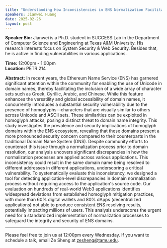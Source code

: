 ```yaml
---
title: "Understanding How Inconsistencies in ENS Normalization Facilitate Homoglyph Attacks"
speakers: Jianwei Huang
date: 2025-02-26
layout: post
---
```


**Speaker Bio:** Jianwei is a Ph.D. student in SUCCESS Lab in the Department of Computer Science and Engineering at Texas A&M University. His research interests focus on System Security & Web Security. Besides that, he is active in finding vulnerabilities in various applications.

**Time:** 12:00pm - 1:00pm  
**Location:** PETR 214

**Abstract:** In recent years, the Ethereum Name Service (ENS) has garnered significant attention within the community for enabling the use of Unicode in domain names, thereby facilitating the inclusion of a wide array of character sets such as Greek, Cyrillic, Arabic, and Chinese. While this feature enhances the versatility and global accessibility of domain names, it concurrently introduces a substantial security vulnerability due to the presence of homoglyphs—characters that are visually similar to others across Unicode and ASCII sets. These similarities can be exploited in homoglyph attacks, posing a distinct threat to domain name integrity. This study investigates the prevalence and security implications of homoglyph domains within the ENS ecosystem, revealing that these domains present a more pronounced security concern compared to their counterparts in the traditional Domain Name System (DNS). Despite community efforts to counteract this issue through a normalization process prior to domain resolution, our analysis uncovers significant discrepancies in how the normalization processes are applied across various applications. This inconsistency could result in the same domain name being resolved to different addresses in different applications, underscoring a critical vulnerability. To systematically evaluate this inconsistency, we designed a tool for detecting application-level discrepancies in domain normalization process without requiring access to the application's source code. Our evaluation on hundreds of real-world Web3 applications identifies widespread deviations from established homoglyph mitigation practices, with more than 60% digital wallets and 80% dApps (decentralized applications) not able to produce consistent ENS resolving results, potentially impacting millions of users. This analysis underscores the urgent need for a standardized implementation of normalization processes to safeguard the integrity and security of ENS domains.

---

Please feel free to join us at 12:00pm every Wednesday. If you want to schedule a talk, email Ze Sheng at zesheng@tamu.edu. 